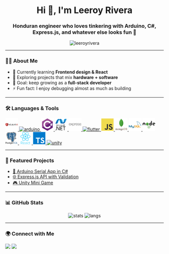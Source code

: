 
<h1 align="center">Hi 👋, I'm Leeroy Rivera</h1>
<h3 align="center">Honduran engineer who loves tinkering with Arduino, C#, Express.js, and whatever else looks fun 🚀</h3>

<p align="center">
  <img src="https://komarev.com/ghpvc/?username=leeroyrivera&label=Profile%20views&color=0e75b6&style=flat" alt="leeroyrivera" />
</p>

---

### 👨‍💻 About Me

* 🌱 Currently learning **Frontend design & React**
* 🔭 Exploring projects that mix **hardware + software**
* 🎯 Goal: keep growing as a **full-stack developer**
* ⚡ Fun fact: I enjoy debugging almost as much as building

---

### 🛠️ Languages & Tools

<p align="left"> 
  <a href="https://angular.io" target="_blank" rel="noreferrer"> <img src="https://raw.githubusercontent.com/devicons/devicon/master/icons/angularjs/angularjs-original-wordmark.svg" alt="angularjs" width="40" height="40"/> </a> 
  <a href="https://www.arduino.cc/" target="_blank" rel="noreferrer"> <img src="https://cdn.worldvectorlogo.com/logos/arduino-1.svg" alt="arduino" width="40" height="40"/> </a> 
  <a href="https://www.w3schools.com/cs/" target="_blank" rel="noreferrer"> <img src="https://raw.githubusercontent.com/devicons/devicon/master/icons/csharp/csharp-original.svg" alt="csharp" width="40" height="40"/> </a> 
  <a href="https://dotnet.microsoft.com/" target="_blank" rel="noreferrer"> <img src="https://raw.githubusercontent.com/devicons/devicon/master/icons/dot-net/dot-net-original-wordmark.svg" alt="dotnet" width="40" height="40"/> </a> 
  <a href="https://expressjs.com" target="_blank" rel="noreferrer"> <img src="https://raw.githubusercontent.com/devicons/devicon/master/icons/express/express-original-wordmark.svg" alt="express" width="40" height="40"/> </a> 
  <a href="https://flutter.dev" target="_blank" rel="noreferrer"> <img src="https://www.vectorlogo.zone/logos/flutterio/flutterio-icon.svg" alt="flutter" width="40" height="40"/> </a> 
  <a href="https://developer.mozilla.org/en-US/docs/Web/JavaScript" target="_blank" rel="noreferrer"> <img src="https://raw.githubusercontent.com/devicons/devicon/master/icons/javascript/javascript-original.svg" alt="javascript" width="40" height="40"/> </a> 
  <a href="https://www.mongodb.com/" target="_blank" rel="noreferrer"> <img src="https://raw.githubusercontent.com/devicons/devicon/master/icons/mongodb/mongodb-original-wordmark.svg" alt="mongodb" width="40" height="40"/> </a> 
  <a href="https://www.mysql.com/" target="_blank" rel="noreferrer"> <img src="https://raw.githubusercontent.com/devicons/devicon/master/icons/mysql/mysql-original-wordmark.svg" alt="mysql" width="40" height="40"/> </a> 
  <a href="https://nodejs.org" target="_blank" rel="noreferrer"> <img src="https://raw.githubusercontent.com/devicons/devicon/master/icons/nodejs/nodejs-original-wordmark.svg" alt="nodejs" width="40" height="40"/> </a> 
  <a href="https://www.postgresql.org" target="_blank" rel="noreferrer"> <img src="https://raw.githubusercontent.com/devicons/devicon/master/icons/postgresql/postgresql-original-wordmark.svg" alt="postgresql" width="40" height="40"/> </a> 
  <a href="https://reactjs.org/" target="_blank" rel="noreferrer"> <img src="https://raw.githubusercontent.com/devicons/devicon/master/icons/react/react-original-wordmark.svg" alt="react" width="40" height="40"/> </a> 
  <a href="https://www.typescriptlang.org/" target="_blank" rel="noreferrer"> <img src="https://raw.githubusercontent.com/devicons/devicon/master/icons/typescript/typescript-original.svg" alt="typescript" width="40" height="40"/> </a> 
  <a href="https://unity.com/" target="_blank" rel="noreferrer"> <img src="https://www.vectorlogo.zone/logos/unity3d/unity3d-icon.svg" alt="unity" width="40" height="40"/> </a> 
</p>

---

### 📌 Featured Projects

* [📡 Arduino Serial App in C#](#)
* [🌐 Express.js API with Validation](#)
* [🎮 Unity Mini Game](#)

---

### 📊 GitHub Stats

<p align="center">
  <img src="https://github-readme-stats.vercel.app/api?username=leeroyrivera&show_icons=true&theme=radical" alt="stats" />
  <img src="https://github-readme-stats.vercel.app/api/top-langs/?username=leeroyrivera&layout=compact&theme=radical" alt="langs" />
</p>

---

### 🌍 Connect with Me

<p align="left">
  <a href="https://fb.com/leeroyrivera04"><img src="https://img.shields.io/badge/Facebook-1877f2?style=for-the-badge&logo=facebook&logoColor=white" /></a>
  <a href="https://instagram.com/aleksander_rivera"><img src="https://img.shields.io/badge/Instagram-E4405F?style=for-the-badge&logo=instagram&logoColor=white" /></a>
</p>
